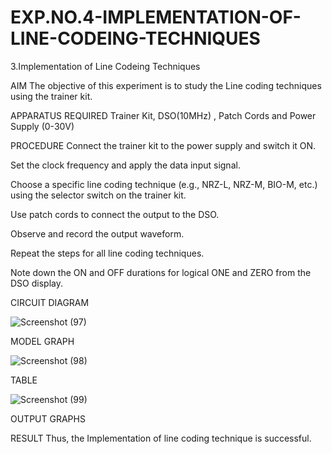 # EXP.NO.4-IMPLEMENTATION-OF-LINE-CODEING-TECHNIQUES

3.Implementation of Line Codeing Techniques 
  
AIM
The objective of this experiment is to study the Line coding techniques using the trainer kit.

APPARATUS REQUIRED
Trainer Kit, DSO(10MHz) , Patch Cords and Power Supply (0-30V)

PROCEDURE
Connect the trainer kit to the power supply and switch it ON.

Set the clock frequency and apply the data input signal.

Choose a specific line coding technique (e.g., NRZ-L, NRZ-M, BIO-M, etc.) using the selector switch on the trainer kit.

Use patch cords to connect the output to the DSO.

Observe and record the output waveform.

Repeat the steps for all line coding techniques.

Note down the ON and OFF durations for logical ONE and ZERO from the DSO display.

CIRCUIT DIAGRAM

![Screenshot (97)](https://github.com/user-attachments/assets/89aa3232-0a8b-4c77-8f0c-e7d6278045e7)


MODEL GRAPH

![Screenshot (98)](https://github.com/user-attachments/assets/ee59bbd7-f2e9-4a82-973c-08f24612682e)

TABLE

![Screenshot (99)](https://github.com/user-attachments/assets/8937c70b-8a2f-4357-a527-8776d52628fa)

OUTPUT GRAPHS


RESULT
Thus, the Implementation of line coding technique is successful.

